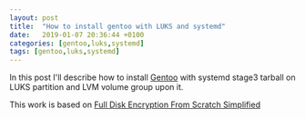 ```yaml
---
layout: post
title:  "How to install gentoo with LUKS and systemd"
date:   2019-01-07 20:36:44 +0100
categories: [gentoo,luks,systemd]
tags: [gentoo,luks,systemd]
---
```

In this post I'll describe how to install [Gentoo](https://gentoo.org/) with systemd stage3 tarball on LUKS partition and LVM volume  group upon it.

This work is based on [Full Disk Encryption From Scratch Simplified](https://wiki.gentoo.org/wiki/Full_Disk_Encryption_From_Scratch_Simplified)
